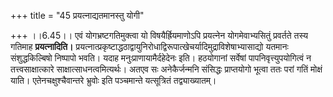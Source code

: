 +++
title = "45 प्रयत्नाद्यतमानस्तु योगी"

+++
।।6.45।। एवं योगभ्रष्टगतिमुक्त्वा यो विषयैर्ह्रियमाणोऽपि प्रयत्नेन
योगमेवाभ्यसितुं प्रवर्तते तस्य गतिमाह **प्रयत्नादिति।**
प्रयत्नात्प्रकृष्टाद्धठाद्वायुनिरोधाद्विरूपात्खेचर्यादिमुद्राविशेषाभ्यासाद्यो
यतमानः संशुद्धकिल्बिषो निष्पापो भवति। यदाह मनुःप्राणायामैर्दहेदेनः इति।
हठयोगानां सर्वेषां पापनिवृत्त्युपयोगित्वं न तत्त्वसाक्षात्कारे
साक्षात्साधनत्वमित्यर्थः। अतएव सः अनेकैर्जन्मनि संसिद्धः प्राप्तयोगो
भूत्वा ततः परां गतिं मोक्षं याति। एतेनचक्षुश्चैवान्तरे भ्रुवोः इति
पञ्चमान्ते यत्सूत्रितं तद्व्याख्यातम्।
